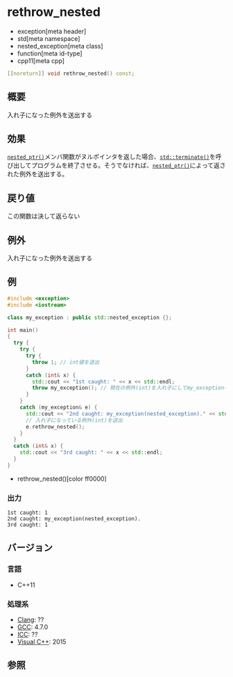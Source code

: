 # rethrow_nested
* exception[meta header]
* std[meta namespace]
* nested_exception[meta class]
* function[meta id-type]
* cpp11[meta cpp]

```cpp
[[noreturn]] void rethrow_nested() const;
```

## 概要
入れ子になった例外を送出する


## 効果
[`nested_ptr()`](nested_ptr.md)メンバ関数がヌルポインタを返した場合、[`std::terminate()`](/reference/exception/terminate.md)を呼び出してプログラムを終了させる。そうでなければ、[`nested_ptr()`](nested_ptr.md)によって返された例外を送出する。


## 戻り値
この関数は決して返らない


## 例外
入れ子になった例外を送出する


## 例
```cpp example
#include <exception>
#include <iostream>

class my_exception : public std::nested_exception {};

int main()
{
  try {
    try {
      try {
        throw 1; // int値を送出
      }
      catch (int& x) {
        std::cout << "1st caught: " << x << std::endl;
        throw my_exception(); // 現在の例外(int)を入れ子にしてmy_exceptionを送出
      }
    }
    catch (my_exception& e) {
      std::cout << "2nd caught: my_exception(nested_exception)." << std::endl;
      // 入れ子になっている例外(int)を送出
      e.rethrow_nested();
    }
  }
  catch (int& x) {
    std::cout << "3rd caught: " << x << std::endl;
  }
}
```
* rethrow_nested()[color ff0000]

### 出力
```
1st caught: 1
2nd caught: my_exception(nested_exception).
3rd caught: 1
```

## バージョン
### 言語
- C++11

### 処理系
- [Clang](/implementation.md#clang): ??
- [GCC](/implementation.md#gcc): 4.7.0
- [ICC](/implementation.md#icc): ??
- [Visual C++](/implementation.md#visual_cpp): 2015


## 参照


